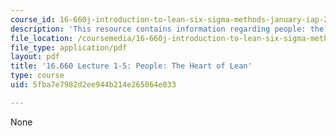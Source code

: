 ```yaml
---
course_id: 16-660j-introduction-to-lean-six-sigma-methods-january-iap-2012
description: 'This resource contains information regarding people: the heart of lean.'
file_location: /coursemedia/16-660j-introduction-to-lean-six-sigma-methods-january-iap-2012/5fba7e7982d2ee944b214e265064e033_MIT16_660JIAP12_1-5.pdf
file_type: application/pdf
layout: pdf
title: '16.660 Lecture 1-5: People: The Heart of Lean'
type: course
uid: 5fba7e7982d2ee944b214e265064e033

---
```

None
